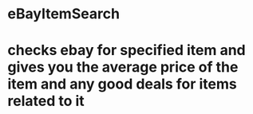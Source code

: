 # eBayItemSearch
# checks ebay for specified item and gives you the average price of the item and any good deals for items related to it
